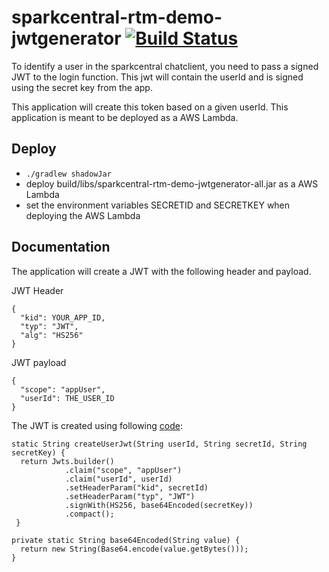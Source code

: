 # sparkcentral-rtm-demo-jwtgenerator [![Build Status](https://travis-ci.org/sparkcentral/sparkcentral-rtm-demo-jwtgenerator.svg)](https://travis-ci.org/sparkcentral/sparkcentral-rtm-demo-jwtgenerator)
To identify a user in the sparkcentral chatclient, you need to pass a signed JWT to the login function. This jwt will contain the userId and is signed using the secret key from the app.

This application will create this token based on a given userId. This application is meant to be deployed as a AWS Lambda.

## Deploy
- `./gradlew shadowJar`
- deploy build/libs/sparkcentral-rtm-demo-jwtgenerator-all.jar as a AWS Lambda
- set the environment variables SECRETID and SECRETKEY when deploying the AWS Lambda

## Documentation

The application will create a JWT with the following header and payload.

JWT Header
```
{
  "kid": YOUR_APP_ID,
  "typ": "JWT",
  "alg": "HS256"
}
```
JWT payload
```
{
  "scope": "appUser",
  "userId": THE_USER_ID
}
```
The JWT is created using following [code](https://github.com/sparkcentral/sparkcentral-rtm-demo-jwtgenerator/blob/master/src/main/java/com/sparkcentral/smooch/jwtgenerator/UserJWTGenerator.java):

```
static String createUserJwt(String userId, String secretId, String secretKey) {
  return Jwts.builder()
            .claim("scope", "appUser")
            .claim("userId", userId)
            .setHeaderParam("kid", secretId)
            .setHeaderParam("typ", "JWT")
            .signWith(HS256, base64Encoded(secretKey))
            .compact();
 }

private static String base64Encoded(String value) {
  return new String(Base64.encode(value.getBytes()));
}
```

